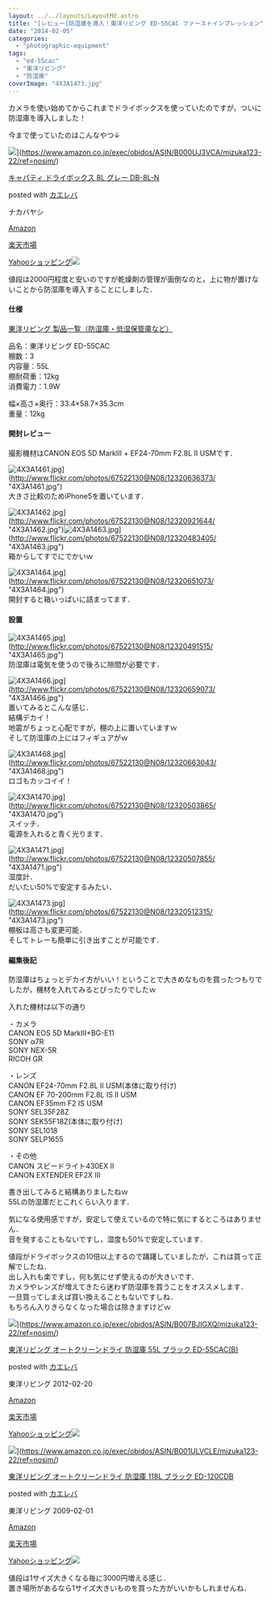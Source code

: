 ```yaml
---
layout: ../../layouts/LayoutMd.astro
title: "[レビュー]防湿庫を導入！東洋リビング ED-55CAC ファーストインプレッション"
date: "2014-02-05"
categories: 
  - "photographic-equipment"
tags: 
  - "ed-55cac"
  - "東洋リビング"
  - "防湿庫"
coverImage: "4X3A1473.jpg"
---
```


カメラを使い始めてからこれまでドライボックスを使っていたのですが，ついに防湿庫を導入しました！

今まで使っていたのはこんなやつ↓

![](/archive/images/41Vc47VaP9L._SL160_.jpg)](https://www.amazon.co.jp/exec/obidos/ASIN/B000UJ3VCA/mizuka123-22/ref=nosim/)

[キャパティ ドライボックス 8L グレー DB-8L-N](https://www.amazon.co.jp/exec/obidos/ASIN/B000UJ3VCA/mizuka123-22/ref=nosim/)

posted with [カエレバ](http://kaereba.com)

ナカバヤシ

[Amazon](http://www.amazon.co.jp/gp/search?keywords=DB-8L-N&__mk_ja_JP=%83J%83%5E%83J%83i&tag=mizuka123-22 "アマゾン")

[楽天市場](http://hb.afl.rakuten.co.jp/hgc/032b53ee.4b34c5ee.0f4a541e.f440145e/?pc=http%3A%2F%2Fsearch.rakuten.co.jp%2Fsearch%2Fmall%2FDB-8L-N%2F-%2Ff.1-p.1-s.1-sf.0-st.A-v.2%3Fx%3D0%26scid%3Daf_ich_link_urltxt%26m%3Dhttp%3A%2F%2Fm.rakuten.co.jp%2F "楽天市場")

[Yahooショッピング![](//ad.jp.ap.valuecommerce.com/servlet/gifbanner?sid=3066752&pid=881990642)](//ck.jp.ap.valuecommerce.com/servlet/referral?sid=3066752&pid=881990642&vc_url=http%3A%2F%2Fshopping.search.yahoo.co.jp%2Fsearch%3FuIv%3Don%26ei%3DUTF-8%26tab_ex%3Dcommerce%26slider%3D0%26va%3DDB-8L-N "Yahooショッピング")

値段は2000円程度と安いのですが乾燥剤の管理が面倒なのと，上に物が置けないことから防湿庫を導入することにしました．

#### 仕様

[東洋リビング 製品一覧（防湿庫・低湿保管庫など）](https://www.toyoliving.co.jp/products-detail/)

品名：東洋リビング ED-55CAC  
棚数：3  
内容量：55L  
棚耐荷重：12kg  
消費電力：1.9W

幅×高さ×奥行：33.4×58.7×35.3cm  
重量：12kg

#### 開封レビュー

撮影機材はCANON EOS 5D MarkⅢ + EF24-70mm F2.8L II USMです．

![4X3A1461.jpg](/archive/images/12320636373_e2464a643a_b.jpg)](http://www.flickr.com/photos/67522130@N08/12320636373/ "4X3A1461.jpg")  
大きさ比較のためiPhone5を置いています．

![4X3A1462.jpg](/archive/images/12320921644_a059ca224e_b.jpg)](http://www.flickr.com/photos/67522130@N08/12320921644/ "4X3A1462.jpg")![4X3A1463.jpg](/archive/images/12320483405_29e83f9624_b.jpg)](http://www.flickr.com/photos/67522130@N08/12320483405/ "4X3A1463.jpg")  
箱からしてすでにでかいｗ

![4X3A1464.jpg](/archive/images/12320651073_d781375020_b.jpg)](http://www.flickr.com/photos/67522130@N08/12320651073/ "4X3A1464.jpg")  
開封すると箱いっぱいに詰まってます．

#### 設置

![4X3A1465.jpg](/archive/images/12320491515_201b04c5d4_b.jpg)](http://www.flickr.com/photos/67522130@N08/12320491515/ "4X3A1465.jpg")  
防湿庫は電気を使うので後ろに隙間が必要です．

![4X3A1466.jpg](/archive/images/12320659073_420792cd95_b.jpg)](http://www.flickr.com/photos/67522130@N08/12320659073/ "4X3A1466.jpg")  
置いてみるとこんな感じ．  
結構デカイ！  
地震がちょっと心配ですが，棚の上に置いていますｗ  
そして防湿庫の上にはフィギュアがｗ

![4X3A1468.jpg](/archive/images/12320663043_2fbbbf8f38_b.jpg)](http://www.flickr.com/photos/67522130@N08/12320663043/ "4X3A1468.jpg")  
ロゴもカッコイイ！

![4X3A1470.jpg](/archive/images/12320503865_6db2cf8efa_b.jpg)](http://www.flickr.com/photos/67522130@N08/12320503865/ "4X3A1470.jpg")  
スイッチ．  
電源を入れると青く光ります．

![4X3A1471.jpg](/archive/images/12320507855_5ca1ca0838_b.jpg)](http://www.flickr.com/photos/67522130@N08/12320507855/ "4X3A1471.jpg")  
湿度計．  
だいたい50%で安定するみたい．

![4X3A1473.jpg](/archive/images/12320512315_669c8e882c_b.jpg)](http://www.flickr.com/photos/67522130@N08/12320512315/ "4X3A1473.jpg")  
棚板は高さも変更可能．  
そしてトレーも簡単に引き出すことが可能です．

#### 編集後記

防湿庫はちょっとデカイ方がいい！ということで大きめなものを買ったつもりでしたが，機材を入れてみるとぴったりでしたｗ

入れた機材は以下の通り

・カメラ  
CANON EOS 5D MarkⅢ+BG-E11  
SONY α7R  
SONY NEX-5R  
RICOH GR

・レンズ  
CANON EF24-70mm F2.8L II USM(本体に取り付け)  
CANON EF 70-200mm F2.8L IS II USM  
CANON EF35mm F2 IS USM  
SONY SEL35F28Z  
SONY SEK55F18Z(本体に取り付け)  
SONY SEL1018  
SONY SELP1655

・その他  
CANON スピードライト430EX II  
CANON EXTENDER EF2X III

書き出してみると結構ありましたねｗ  
55Lの防湿庫だとこれくらい入ります．

気になる使用感ですが，安定して使えているので特に気にするところはありません．  
音を発することもないですし，湿度も50%で安定しています．

値段がドライボックスの10倍以上するので躊躇していましたが，これは買って正解でしたね．  
出し入れも楽ですし，何も気にせず使えるのが大きいです．  
カメラやレンズが増えてきたら迷わず防湿庫を買うことをオススメします．  
一旦買ってしまえば買い換えることもないですしね．  
もちろん入りきらなくなった場合は除きますけどｗ

![](/archive/images/21elWvoSTzL._SL160_.jpg)](https://www.amazon.co.jp/exec/obidos/ASIN/B007BJIGXQ/mizuka123-22/ref=nosim/)

[東洋リビング オートクリーンドライ 防湿庫 55L ブラック ED-55CAC(B)](https://www.amazon.co.jp/exec/obidos/ASIN/B007BJIGXQ/mizuka123-22/ref=nosim/)

posted with [カエレバ](http://kaereba.com)

東洋リビング 2012-02-20

[Amazon](http://www.amazon.co.jp/gp/search?keywords=ED-55CAC&__mk_ja_JP=%83J%83%5E%83J%83i&tag=mizuka123-22 "アマゾン")

[楽天市場](http://hb.afl.rakuten.co.jp/hgc/032b53ee.4b34c5ee.0f4a541e.f440145e/?pc=http%3A%2F%2Fsearch.rakuten.co.jp%2Fsearch%2Fmall%2FED-55CAC%2F-%2Ff.1-p.1-s.1-sf.0-st.A-v.2%3Fx%3D0%26scid%3Daf_ich_link_urltxt%26m%3Dhttp%3A%2F%2Fm.rakuten.co.jp%2F "楽天市場")

[Yahooショッピング![](//ad.jp.ap.valuecommerce.com/servlet/gifbanner?sid=3066752&pid=881990642)](//ck.jp.ap.valuecommerce.com/servlet/referral?sid=3066752&pid=881990642&vc_url=http%3A%2F%2Fshopping.search.yahoo.co.jp%2Fsearch%3FuIv%3Don%26ei%3DUTF-8%26tab_ex%3Dcommerce%26slider%3D0%26va%3DED-55CAC "Yahooショッピング")

![](/archive/images/41iNFstoM5L._SL160_.jpg)](https://www.amazon.co.jp/exec/obidos/ASIN/B001ULVCLE/mizuka123-22/ref=nosim/)

[東洋リビング オートクリーンドライ 防湿庫 118L ブラック ED-120CDB](https://www.amazon.co.jp/exec/obidos/ASIN/B001ULVCLE/mizuka123-22/ref=nosim/)

posted with [カエレバ](http://kaereba.com)

東洋リビング 2009-02-01

[Amazon](http://www.amazon.co.jp/gp/search?keywords=ED-120CDB&__mk_ja_JP=%83J%83%5E%83J%83i&tag=mizuka123-22 "アマゾン")

[楽天市場](http://hb.afl.rakuten.co.jp/hgc/032b53ee.4b34c5ee.0f4a541e.f440145e/?pc=http%3A%2F%2Fsearch.rakuten.co.jp%2Fsearch%2Fmall%2FED-120CDB%2F-%2Ff.1-p.1-s.1-sf.0-st.A-v.2%3Fx%3D0%26scid%3Daf_ich_link_urltxt%26m%3Dhttp%3A%2F%2Fm.rakuten.co.jp%2F "楽天市場")

[Yahooショッピング![](//ad.jp.ap.valuecommerce.com/servlet/gifbanner?sid=3066752&pid=881990642)](//ck.jp.ap.valuecommerce.com/servlet/referral?sid=3066752&pid=881990642&vc_url=http%3A%2F%2Fshopping.search.yahoo.co.jp%2Fsearch%3FuIv%3Don%26ei%3DUTF-8%26tab_ex%3Dcommerce%26slider%3D0%26va%3DED-120CDB "Yahooショッピング")

値段は1サイズ大きくなる毎に3000円増える感じ．  
置き場所があるなら1サイズ大きいものを買った方がいいかもしれませんね．
